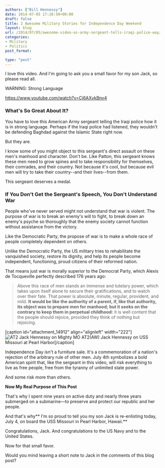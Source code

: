 ```yaml
---
authors: ["Bill Hennessy"]
date: 2014-07-05 17:26:50+00:00
draft: false
title: 2 Awesome Military Stories for Independence Day Weekend
layout: blog
url: /2014/07/05/awesome-video-us-army-sergeant-tells-iraqi-police-way/
categories:
- Military
- Politics
post_format:

type: "post"
---
```


I love this video. And I'm going to ask you a small favor for my son Jack, so please read all.

WARNING: Strong Language

https://www.youtube.com/watch?v=Cj6AXvkBnv4



### What's So Great About It?



You have to love this American Army sergeant telling the Iraqi police how it is in strong language. Perhaps if the Iraqi police had listened, they wouldn't be defending Baghdad against the Islamic State right now.

But they are.

I know some of you might object to this sergeant's direct assault on these men's manhood and character. Don't be. Like Patton, this sergeant knows these men need to grow spines and to take responsibility for themselves, their comrades, and their country. Not because it's cool, but because evil men will try to take their country--and their lives--from them.

This sergeant deserves a medal.



### If You Don't Get the Sergeant's Speech, You Don't Understand War



People who've never served might not understand that war is violent. The purpose of war is to break an enemy's will to fight, to break down an enemy's psyche so thoroughly that the enemy society cannot function without assistance from the victory.

Like the Democratic Party, the propose of war is to make a whole race of people completely dependent on others.

Unlike the Democratic Party, the US military tries to rehabilitate the vanquished society, restore its dignity, and help its people become independent, functioning, proud citizens of their reformed nation.

That means just war is morally superior to the Democrat Party, which Alexis de Tocqueville perfectly described 176 years ago:



> Above this race of men stands an immense and tutelary power, which takes upon itself alone to secure their gratifications, and to watch over their fate. That power is absolute, minute, regular, provident, and mild. **It would be like the authority of a parent, if, like that authority, its object was to prepare men for manhood; but it seeks on the contrary to keep them in perpetual childhood:** it is well content that the people should rejoice, provided they think of nothing but rejoicing. 



[caption id="attachment_14912" align="alignleft" width="222"]![AT2 Jack Hennessy on Mighty MO](https://hennessysview.com/wp-content/uploads/2014/07/AT2-Jack-Hennessy-on-Mighty-MO.jpg)
AT2(AW) Jack Hennessy on USS Missouri at Pearl Harbor[/caption]

Independence Day isn't a furniture sale. It's a commemoration of a nation's rejection of the arbitrary rule of other men. July 4th symbolizes a bold American spirit that, like the sergeant in this video, will risk everything to live as free people, free from the tyranny of unlimited state power.

And some risk more than others.

**Now My Real Purpose of This Post**

That's why I spent nine years on active duty and nearly three years submerged on a submarine—to preserve and protect our republic and her people.

And that's why** I'm so proud to tell you my son Jack is re-enlisting today, July 4, on board the USS Missouri in Pearl Harbor, Hawaii.**

Congratulations, Jack. And congratulations to the US Navy and to the United States.

Now for that small favor.

Would you mind leaving a short note to Jack in the comments of this blog post?
